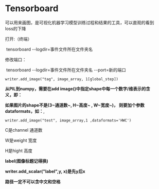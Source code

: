 # Tensorboard

可以用来画图，是可视化机器学习模型训练过程和结果的工具，可以直观的看到loss的下降

打开:（终端）

​	tensorboard --logdir=事件文件所在文件夹名

修改端口：

​	tensorboard --logdir=事件文件所在文件夹名  --port=新的端口



```writer.add_image("tag", image_array, 1[global_step])```

**从PIL到numpy，需要在add image()中指定shape中每一个数字/维表示的含义，即：**

**如果图片的shape不是(3~通道数~, H~高度~ , W~宽度~)，  则要加个参数dataformats，如：**,

```writer.add_image("test", image_array,1 ,dataformats='HWC')```

C是channel 通道数

W是weight 宽度

H是hight 高度





**label(图像标题记得换)**

**writer.add_scalar("label",y, x)是先y后x**

**__路径一定不可以含中文和空格__**


